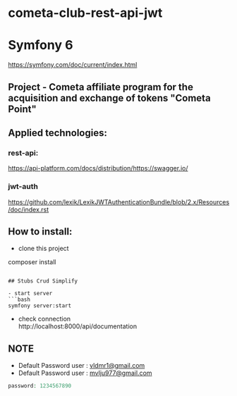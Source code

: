 # cometa-club-rest-api-jwt
# Symfony 6
https://symfony.com/doc/current/index.html   
## Project - Cometa affiliate program for the acquisition and exchange of tokens "Cometa Point"

## Applied technologies:
### rest-api:
https://api-platform.com/docs/distribution/https://swagger.io/     

### jwt-auth 
https://github.com/lexik/LexikJWTAuthenticationBundle/blob/2.x/Resources/doc/index.rst

## How to install:
- clone this project

composer install
```

## Stubs Crud Simplify

- start server
```bash
symfony server:start
```

- check connection <br>
http://localhost:8000/api/documentation
## NOTE

- Default Password user : vldmr1@gmail.com<br>
- Default Password user : mvlju977@gmail.com<br>
```php
password: 1234567890
```

